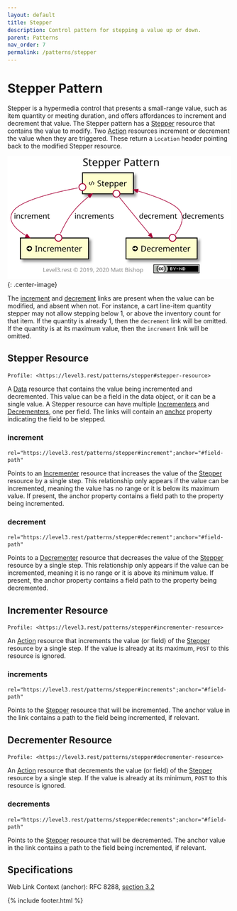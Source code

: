 ```yaml
---
layout: default
title: Stepper
description: Control pattern for stepping a value up or down.
parent: Patterns
nav_order: 7
permalink: /patterns/stepper
---
```

# Stepper Pattern

Stepper is a hypermedia control that presents a small-range value, such as item quantity or meeting duration, and offers affordances to increment and decrement that value. The Stepper pattern has a [Stepper](#stepper-resource) resource that contains the value to modify. Two [Action](../profiles/action.md) resources increment or decrement the value when they are triggered. These return a `Location` header pointing back to the modified Stepper resource.

![](stepper/relations.svg){: .center-image}

The [increment](#increment) and [decrement](#decrement) links are present when the value can be modified, and absent when not. For instance, a cart line-item quantity stepper may not allow stepping below 1, or above the inventory count for that item. If the quantity is already 1, then the `decrement` link will be omitted. If the quantity is at its maximum value, then the `increment` link will be omitted.

## Stepper Resource

```
Profile: <https://level3.rest/patterns/stepper#stepper-resource>
```

A [Data](../profiles/data.md) resource that contains the value being incremented and decremented. This value can be a field in the data object, or it can be a single value. A Stepper resource can have multiple [Incrementers](#incrementer-resource) and [Decrementers](#decrementer-resource), one per field. The links will contain an [anchor](https://tools.ietf.org/html/rfc8288#section-3.2) property indicating the field to be stepped.

### increment

```
rel="https://level3.rest/patterns/stepper#increment";anchor="#field-path"
```

Points to an [Incrementer](#incrementer-resource) resource that increases the value of the [Stepper](#stepper-resource) resource by a single step. This relationship only appears if the value can be incremented, meaning the value has no range or it is below its maximum value. If present, the anchor property contains a field path to the property being incremented.

### decrement

```
rel="https://level3.rest/patterns/stepper#decrement";anchor="#field-path"
```

Points to a [Decrementer](#decrementer-resource) resource that decreases the value of the [Stepper](#stepper-resource) resource by a single step. This relationship only appears if the value can be incremented, meaning it is no range or it is above its minimum value. If present, the anchor property contains a field path to the property being decremented.

## Incrementer Resource

```
Profile: <https://level3.rest/patterns/stepper#incrementer-resource>
```

An [Action](../profiles/action.md) resource that increments the value (or field) of the [Stepper](#stepper-resource) resource by a single step. If the value is already at its maximum, `POST` to this resource is ignored.

### increments

```
rel="https://level3.rest/patterns/stepper#increments";anchor="#field-path"
```

Points to the [Stepper](#stepper-resource) resource that will be incremented. The anchor value in the link contains a path to the field being incremented, if relevant.

## Decrementer Resource

```
Profile: <https://level3.rest/patterns/stepper#decrementer-resource>
```

An [Action](../profiles/action.md) resource that decrements the value (or field) of the [Stepper](#stepper-resource) resource by a single step. If the value is already at its minimum, `POST` to this resource is ignored.

### decrements

```
rel="https://level3.rest/patterns/stepper#decrements";anchor="#field-path"
```

Points to the [Stepper](#stepper-resource) resource that will be decremented. The anchor value in the link contains a path to the field being incremented, if relevant.

## Specifications

Web Link Context (anchor): RFC 8288, [section 3.2](https://tools.ietf.org/html/rfc8288#section-3.2)

{% include footer.html %}
